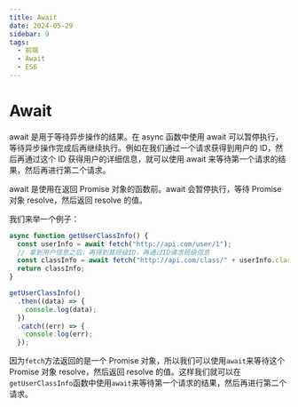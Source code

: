 ```yaml
---
title: Await
date: 2024-05-29
sidebar: 9
tags:
  - 前端
  - Await
  - ES6
---
```


# Await

await 是用于等待异步操作的结果。在 async 函数中使用 await 可以暂停执行，等待异步操作完成后再继续执行。例如在我们通过一个请求获得到用户的 ID，然后再通过这个 ID 获得用户的详细信息，就可以使用 await 来等待第一个请求的结果，然后再进行第二个请求。

await 是使用在返回 Promise 对象的函数前。await 会暂停执行，等待 Promise 对象 resolve，然后返回 resolve 的值。

我们来举一个例子：

```ts
async function getUserClassInfo() {
  const userInfo = await fetch("http://api.com/user/1");
  // 拿到用户信息之后，再得到其班级ID，再通过ID请求班级信息
  const classInfo = await fetch("http://api.com/class/" + userInfo.classId);
  return classInfo;
}

getUserClassInfo()
  .then((data) => {
    console.log(data);
  })
  .catch((err) => {
    console.log(err);
  });
```
因为`fetch`方法返回的是一个 Promise 对象，所以我们可以使用`await`来等待这个 Promise 对象 resolve，然后返回 resolve 的值。这样我们就可以在`getUserClassInfo`函数中使用`await`来等待第一个请求的结果，然后再进行第二个请求。

